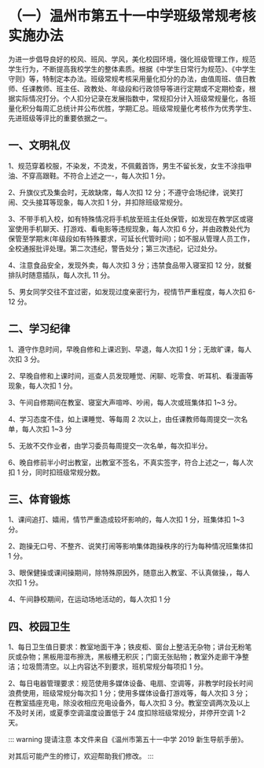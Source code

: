 # （一）温州市第五十一中学班级常规考核实施办法

为进一步倡导良好的校风、班风、学风，美化校园环境，强化班级管理工作，规范学生行为，不断提高我校学生的整体素质。根据《中学生日常行为规范》、《中学生守则》等，特制定本办法。班级常规考核采用量化扣分的办法，由值周班、值日教师、任课教师、班主任、政教处、年级段和行政领导等进行定期或不定期检查，根据实际情况打分。个人扣分记录在发展指数中，常规扣分计入班级常规量化，各班量化积分每周汇总统计并公布优胜，学期汇总。班级常规量化考核作为优秀学生、先进班级等评比的重要依据之一。

## 一、文明礼仪

1、规范穿着校服，不染发，不烫发，不佩戴首饰，男生不留长发，女生不涂指甲油、不穿高跟鞋。不符合上述之一-，每人次扣 1 分。

2、升旗仪式及集会时，无故缺席，每人次扣 12 分；不遵守会场纪律，说笑打闹、交头接耳等现象，每人次扣 1 分，并扣除班级常规分。

3、不带手机入校，如有特殊情况将手机放至班主任处保管，如发现在教学区或寝室使用手机聊天、打游戏、看电影等违规现象，每人次扣 6 分，并由政教处代为保管至学期末(年级段如有特殊要求，可延长代管时间)；如不服从管理人员工作，全校通报批评处理。第二次违纪，警告处分；第三次违纪，记过处分。

4、注意食品安全，发现外卖，每人次扣 3 分；违禁食品带入寝室扣 12 分，就餐排队时随意插队，每人次扎 11 分。

5、男女同学交往不宜过密，如发现过度亲密行为，视情节严重程度，每人次扣 6-12 分。

## 二、学习纪律

1、遵守作息时间，早晚自修和上课迟到、早退，每人次扣 1 分；无故旷课，每人次扣 3 分。

2、早晚自修和上课时间，巡查人员发现睡觉、闲聊、吃零食、听耳机、看漫画等现象，每人次扣 1 分。

3、午间自修期间在教室、寝室大声喧哗、吵闹，每人次或班集体扣 1~3 分。

4、学习态度不佳，如上课睡觉、等每周 2 次以上，由任课教师每周提交一次名单，每人次扣 1~3 分

5、无故不交作业者，由学习委员每周提交一次名单，每次扣半分。

6、晚自修前半小时出教室，出教室不签名，不真实签字，符合上述之一，每人次扣 1 分，同时扣班级常规分数。

## 三、体育锻炼

1、课间追打、嬉闹，情节严重造成较坏影响的，每人次扣 1 分，班集体扣 1~3 分。

2、跑操无口号、不整齐、说笑打闹等影响集体跑操秩序的行为每种情况班集体扣 1 分。

3、眼保健操或课间操期间，除特殊原因外，随意出入教室、不认真做操，，每人次扣 1 分。

4、午间静校期间，在运动场地活动的，每人次扣 1 分

## 四、校园卫生

1、每日卫生值日要求：教室地面干净；铁皮柜、窗台上整洁无杂物；讲台无粉笔灰或杂物；黑板用湿布擦洗，黑板槽无积灰；门窗无张贴物；教室外走廊干净整洁；垃圾筒清空。以上内容达不到要求，班机常规分每项扣 1 分。

2、每日电器管理要求：规范使用多媒体设备、电扇、空调等，非教学时段长时间浪费使用，班级常规分每次扣 1 分；使用多媒体设备打游戏等，每人次扣 3 分；在教室插座充电，除没收相应充电设备外，每人次扣 3 分。教室空调两次及以上不及时关闭，或夏季空调温度设置低于 24 度扣除班级常规分，并停开空调 1-2 天。

::: warning 提请注意
本文件来自《温州市第五十一中学 2019 新生导航手册》。

对其后可能产生的修订，欢迎帮助我们修改。
:::
